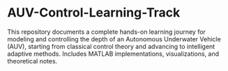 # AUV-Control-Learning-Track
This repository documents a complete hands-on learning journey for modeling and controlling the depth of an Autonomous Underwater Vehicle (AUV), starting from classical control theory and advancing to intelligent adaptive methods. Includes MATLAB implementations, visualizations, and theoretical notes.
